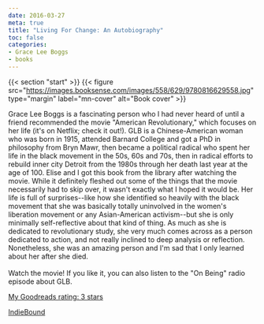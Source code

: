 ```yaml
---
date: 2016-03-27
meta: true
title: "Living For Change: An Autobiography"
toc: false
categories:
- Grace Lee Boggs
- books
---
```


{{< section "start" >}}
{{< figure src="https://images.booksense.com/images/558/629/9780816629558.jpg" type="margin" label="mn-cover" alt="Book cover" >}}

Grace Lee Boggs is a fascinating person who I had never heard of until a friend recommended the movie "American Revolutionary," which focuses on her life (it's on Netflix; check it out!). GLB is a Chinese-American woman who was born in 1915, attended Barnard College and got a PhD in philosophy from Bryn Mawr, then became a political radical who spent her life in the black movement in the 50s, 60s and 70s, then in radical efforts to rebuild inner city Detroit from the 1980s through her death last year at the age of 100. Elise and I got this book from the library after watching the movie. While it definitely fleshed out some of the things that the movie necessarily had to skip over, it wasn't exactly what I hoped it would be. Her life is full of surprises--like how she identified so heavily with the black movement that she was basically totally uninvolved in the women's liberation movement or any Asian-American activism--but she is only minimally self-reflective about that kind of thing. As much as she is dedicated to revolutionary study, she very much comes across as a person dedicated to action, and not really inclined to deep analysis or reflection. Nonetheless, she was an amazing person and I'm sad that I only learned about her after she died. <br /><br />Watch the movie! If you like it, you can also listen to the "On Being" radio episode about GLB.

[My Goodreads rating: 3 stars](https://www.goodreads.com/review/show/1589037232)  

[IndieBound](https://www.indiebound.org/book/9780816629558)
